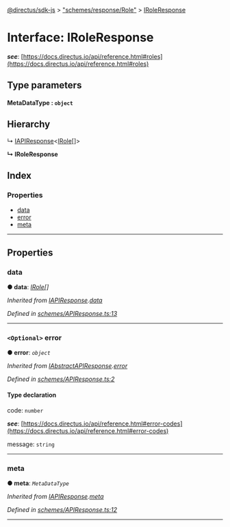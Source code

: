 [@directus/sdk-js](../README.md) > ["schemes/response/Role"](../modules/_schemes_response_role_.md) > [IRoleResponse](../interfaces/_schemes_response_role_.iroleresponse.md)

# Interface: IRoleResponse

*__see__*: [https://docs.directus.io/api/reference.html#roles](https://docs.directus.io/api/reference.html#roles)

## Type parameters
#### MetaDataType :  `object`
## Hierarchy

↳  [IAPIResponse](_schemes_apiresponse_.iapiresponse.md)<[IRole](_schemes_directus_role_.irole.md)[]>

**↳ IRoleResponse**

## Index

### Properties

* [data](_schemes_response_role_.iroleresponse.md#data)
* [error](_schemes_response_role_.iroleresponse.md#error)
* [meta](_schemes_response_role_.iroleresponse.md#meta)

---

## Properties

<a id="data"></a>

###  data

**● data**: *[IRole](_schemes_directus_role_.irole.md)[]*

*Inherited from [IAPIResponse](_schemes_apiresponse_.iapiresponse.md).[data](_schemes_apiresponse_.iapiresponse.md#data)*

*Defined in [schemes/APIResponse.ts:13](https://github.com/janbiasi/sdk-js/blob/a08c70e/src/schemes/APIResponse.ts#L13)*

___
<a id="error"></a>

### `<Optional>` error

**● error**: *`object`*

*Inherited from [IAbstractAPIResponse](_schemes_apiresponse_.iabstractapiresponse.md).[error](_schemes_apiresponse_.iabstractapiresponse.md#error)*

*Defined in [schemes/APIResponse.ts:2](https://github.com/janbiasi/sdk-js/blob/a08c70e/src/schemes/APIResponse.ts#L2)*

#### Type declaration

 code: `number`

*__see__*: [https://docs.directus.io/api/reference.html#error-codes](https://docs.directus.io/api/reference.html#error-codes)

 message: `string`

___
<a id="meta"></a>

###  meta

**● meta**: *`MetaDataType`*

*Inherited from [IAPIResponse](_schemes_apiresponse_.iapiresponse.md).[meta](_schemes_apiresponse_.iapiresponse.md#meta)*

*Defined in [schemes/APIResponse.ts:12](https://github.com/janbiasi/sdk-js/blob/a08c70e/src/schemes/APIResponse.ts#L12)*

___

